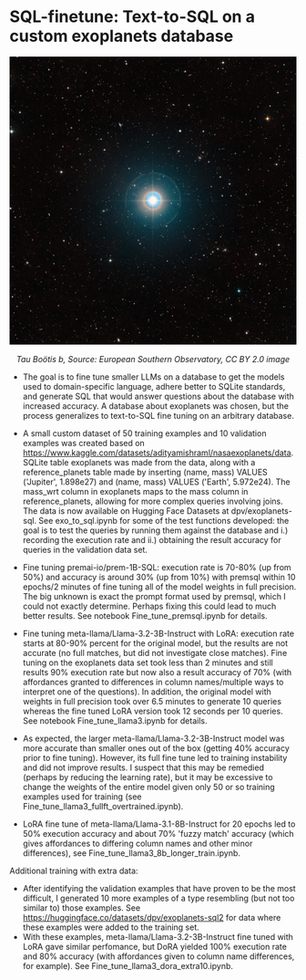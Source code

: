 # SQL-finetune: Text-to-SQL on a custom exoplanets database
<div style="text-align: center;">
    <img src="assets/tau-bootis-b.jpg" alt="Tau Boötis b" width="600" />
    <p><em>Tau Boötis b, Source: European Southern Observatory, CC BY 2.0 image</em></p>
</div>

- The goal is to fine tune smaller LLMs on a  database to get the models used to domain-specific language, adhere better to SQLite standards, and generate SQL that would answer questions about the database with increased accuracy.  A database about exoplanets was chosen, but the process generalizes to text-to-SQL fine tuning on an arbitrary database.
  
- A small custom dataset of 50 training examples and 10 validation examples was created based on https://www.kaggle.com/datasets/adityamishraml/nasaexoplanets/data. SQLite table exoplanets was made from the data, along with a reference_planets table made by inserting (name, mass) VALUES ('Jupiter', 1.898e27) and (name, mass) VALUES ('Earth', 5.972e24). The mass_wrt column in exoplanets maps to the mass column in reference_planets, allowing for more complex queries involving joins.  The data is now available on Hugging Face Datasets at dpv/exoplanets-sql.  See exo_to_sql.ipynb for some of the test functions developed: the goal is to test the queries by running them against the database and i.) recording the execution rate and ii.) obtaining the result accuracy for queries in the validation data set.
  
- Fine tuning premai-io/prem-1B-SQL: execution rate is 70-80% (up from 50%) and accuracy is around 30% (up from 10%) with premsql within 10 epochs/2 minutes of fine tuning all of the model weights in full precision.  The big unknown is exact the prompt format used by premsql, which I could not exactly determine.  Perhaps fixing this could lead to much better results. See notebook Fine_tune_premsql.ipynb for details.
  
- Fine tuning meta-llama/Llama-3.2-3B-Instruct with LoRA: execution rate starts at 80-90% percent for the original model, but the results are not accurate (no full matches, but did not investigate close matches). Fine tuning on the exoplanets data set took less than 2 minutes and still results 90% execution rate but now also a result accuracy of 70% (with affordances granted to differences in column names/multiple ways to interpret one of the questions).  In addition, the original model with weights in full precision took over 6.5 minutes to generate 10 queries whereas the fine tuned LoRA version took 12 seconds per 10 queries.  See notebook Fine_tune_llama3.ipynb for details.

- As expected, the larger meta-llama/Llama-3.2-3B-Instruct model was more accurate than smaller ones out of the box (getting 40% accuracy prior to fine tuning).  However, its full fine tune led to training instability and did not improve results.  I suspect that this may be remedied (perhaps by reducing the learning rate), but it may be excessive to change the weights of the entire model given only 50 or so training examples used for training (see Fine_tune_llama3_fullft_overtrained.ipynb).
  
- LoRA fine tune of meta-llama/Llama-3.1-8B-Instruct for 20 epochs led to 50% execution accuracy and about 70% 'fuzzy match' accuracy (which gives affordances to differing column names and other minor differences), see Fine_tune_llama3_8b_longer_train.ipynb.
  
Additional training with extra data:
- After identifying the validation examples that have proven to be the most difficult, I generated 10 more examples of a type resembling (but not too similar to) those examples.  See https://huggingface.co/datasets/dpv/exoplanets-sql2 for data where these examples were added to the training set.
- With these examples, meta-llama/Llama-3.2-3B-Instruct fine tuned with LoRA gave similar perfomance, but DoRA yielded 100% execution rate and 80% accuracy (with affordances given to column name differences, for example).  See Fine_tune_llama3_dora_extra10.ipynb.
